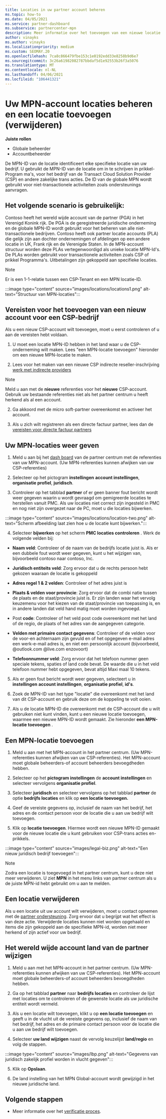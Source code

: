 ```yaml
---
title: Locaties in uw partner account beheren
ms.topic: how-to
ms.date: 04/05/2021
ms.service: partner-dashboard
ms.subservice: partnercenter-mpn
description: Meer informatie over het toevoegen van een nieuwe locatie en hoe de MPN-ID van de locatie wordt gebruikt in prikkel Programma's, CSP-bedrijven, abonnementen en andere trans acties.
author: vinayks
ms.author: vinayks
ms.localizationpriority: medium
ms.custom: SEOMAY.20
ms.openlocfilehash: 7ca8c866479fbe153c1e0192edd33e8258b9d6e7
ms.sourcegitcommit: 3c26a61982082787bbdaf5d1e92553b26f3a5076
ms.translationtype: MT
ms.contentlocale: nl-NL
ms.lasthandoff: 04/06/2021
ms.locfileid: "106441321"
---
```

# <a name="manage-your-mpn-account-locations-and-add-delete-a-location"></a>Uw MPN-account locaties beheren en een locatie toevoegen (verwijderen)


**Juiste rollen**

- Globale beheerder
- Accountbeheerder

De MPN-ID van de locatie identificeert elke specifieke locatie van uw bedrijf. U gebruikt de MPN-ID van de locatie om in te schrijven in prikkel-Program ma's, voor het bedrijf van de Transact Cloud Solution Provider (CSP) en andere zakelijke trans acties. De ID van de globale MPN wordt gebruikt voor niet-transactionele activiteiten zoals ondersteunings aanvragen.

## <a name="the-following-scenario-is-typical"></a>Het volgende scenario is gebruikelijk:

Contoso heeft het wereld wijde account van de partner (PGA) in het Verenigd Konink rijk. De PGA is de geregistreerde juridische onderneming en de globale MPN-ID wordt gebruikt voor het beheren van alle niet-transactionele bedrijven. Contoso heeft ook partner locatie accounts (PLA) die gelijk zijn aan dochter ondernemingen of afdelingen op een andere locatie in UK, Frank rijk en de Verenigde Staten. In de MPN-account structuur worden deze PLAs vertegenwoordigd als unieke locatie MPN-Id's. De PLAs worden gebruikt voor transactionele activiteiten zoals CSP of prikkel Programma's. Uitbetalingen zijn gekoppeld aan specifieke locaties. 

>[!NOTE]
>Er is een 1-1-relatie tussen een CSP-Tenant en een MPN locatie-ID.

:::image type="content" source="images/locations/locations1.png" alt-text="Structuur van MPN-locaties":::

## <a name="prerequisites-in-order-to-add-a-new-account-for-a-csp-business"></a>Vereisten voor het toevoegen van een nieuw account voor een CSP-bedrijf

Als u een nieuw CSP-account wilt toevoegen, moet u eerst controleren of u aan de vereisten hebt voldaan.

1. U moet een locatie MPN-ID hebben in het land waar u de CSP-onderneming wilt maken. Lees "een MPN-locatie toevoegen" hieronder om een nieuwe MPN-locatie te maken.
  
1. Lees voor het maken van een nieuwe CSP indirecte reseller-inschrijving [werk met indirecte providers](indirect-reseller-tasks-in-partner-center.md#get-started) 

>[!NOTE] 
 >Meld u aan met de **nieuwe** referenties voor het **nieuwe** CSP-account. Gebruik uw bestaande referenties niet als het partner centrum u heeft herkend als al een account.

2. Ga akkoord met de micro soft-partner overeenkomst en activeer het account.

1. Als u zich wilt registreren als een directe factuur partner, lees dan de [vereisten voor directe factuur partners](direct-partner-new-requirements.md)

## <a name="view-your-mpn-locations"></a>Uw MPN-locaties weer geven

1. Meld u aan bij het [dash board](https://partner.microsoft.com/dashboard/home) van de partner centrum met de referenties van uw MPN-account. (Uw MPN-referenties kunnen afwijken van uw CSP-referenties) 
 
1. Selecteer op het pictogram **instellingen** **account instellingen**, **organisatie profiel**, **juridisch**. 

1. Controleer op het tabblad **partner** of er geen banner fout bericht wordt weer gegeven waarin u wordt gevraagd om gemigreerde locaties te herstellen vanuit PMC.  Als uw locaties niet correct zijn ingesteld in PMC en nog niet zijn overgezet naar de PC, moet u die locaties bijwerken.

:::image type="content" source="images/locations/location-two.png" alt-text="Scherm afbeelding laat zien hoe u de locatie kunt bijwerken.":::
 
4.  Selecteer **bijwerken** op het scherm **PMC locaties controleren** .
Werk de volgende velden bij:

- **Naam veld**: Controleer of de naam van de bedrijfs locatie juist is. Als er een dubbele fout wordt weer gegeven, kunt u het wijzigen van, bijvoorbeeld contoso naar contoso, Inc.

- **Juridisch entiteits veld**: Zorg ervoor dat u de rechts persoon hebt gekozen waaraan de locatie is gekoppeld

- **Adres regel 1 & 2 velden**: Controleer of het adres juist is

- **Plaats & velden voor provincie**: Zorg ervoor dat de combi natie tussen de plaats en de staat/provincie juist is. Er zijn landen waar het vervolg keuzemenu voor het kiezen van de staat/provincie van toepassing is, en in andere landen dat veld hand matig moet worden ingevoegd.

- Post **code**: Controleer of het veld post code overeenkomt met het land of de regio, de plaats of het adres van de aangegeven categorie.

- **Velden met primaire contact gegevens**: Controleer of de velden voor de voor-en achternaam zijn gevuld en of het opgegeven e-mail adres een werk-e-mail adres is, en niet een persoonlijk account (bijvoorbeeld, @outlook.com @live.com enzovoort)

- **Telefoonnummer veld**: Zorg ervoor dat het telefoon nummer geen speciale tekens, spaties of land code bevat. De waarde die u in het veld telefoon nummer hebt opgegeven, bevat altijd Maxi maal 10 tekens.

5. Als er geen fout bericht wordt weer gegeven, selecteert u in  **instellingen**  **account instellingen**, **organisatie profiel**, **id's**.

6. Zoek de MPN-ID van het type "locatie" die overeenkomt met het land van dit CSP-account en gebruik deze om de koppeling te volt ooien.

7. Als u de locatie MPN-ID die overeenkomt met de CSP-account die u wilt gebruiken niet kunt vinden, kunt u een nieuwe locatie toevoegen, waarmee een nieuwe MPN-ID wordt gemaakt. Zie hieronder **een MPN-locatie toevoegen** .

## <a name="add-an-mpn-location"></a>Een MPN-locatie toevoegen

1. Meld u aan met het MPN-account in het partner centrum. (Uw MPN-referenties kunnen afwijken van uw CSP-referenties). Het MPN-account moet globale beheerders-of account beheerders bevoegdheden hebben. 

1. Selecteer op het **pictogram instellingen** de **account instellingen** en selecteer vervolgens **organisatie profiel**.

2. Selecteer **juridisch** en selecteer vervolgens op het tabblad **partner** de optie **bedrijfs locaties** en klik op **een locatie toevoegen.**

3. Geef de vereiste gegevens op, inclusief de naam van het bedrijf, het adres en de contact persoon voor de locatie die u aan uw bedrijf wilt toevoegen.
 
1. Klik op **locatie toevoegen**. Hiermee wordt een nieuwe MPN-ID gemaakt voor de nieuwe locatie die u kunt gebruiken voor CSP-trans acties en-prikkels.

:::image type="content" source="images/legal-biz.png" alt-text="Een nieuw juridisch bedrijf toevoegen":::

> [!NOTE]
> Zodra een locatie is toegevoegd in het partner centrum, kunt u deze niet meer verwijderen. U ziet **MPN** in het menu links van partner centrum als u de juiste MPN-id hebt gebruikt om u aan te melden.


## <a name="delete-a-location"></a>Een locatie verwijderen

Als u een locatie uit uw account wilt verwijderen, moet u contact opnemen met de [partner ondersteuning](https://partner.microsoft.com/dashboard/support/servicerequests/create?stage=2&topicid=1af7f3a0-1757-3543-4b6a-c945c3ad187b). Zorg ervoor dat u begrijpt wat het effect is van deze actie. Verwijderde locaties kunnen niet worden opgehaald en items die zijn gekoppeld aan de specifieke MPN-id, worden niet meer herkend of zijn actief voor uw bedrijf.

## <a name="change-country-of-partner-global-account"></a>Het wereld wijde account land van de partner wijzigen 

1. Meld u aan met het MPN-account in het partner centrum. (Uw MPN-referenties kunnen afwijken van uw CSP-referenties). Het MPN-account moet globale beheerders-of account beheerders bevoegdheden hebben. 

2. Ga op het tabblad **partner** naar **bedrijfs locaties** en controleer de lijst met locaties om te controleren of de gewenste locatie als uw juridische entiteit wordt vermeld. 
 
1. Als u een locatie wilt toevoegen, klikt u op **een locatie toevoegen** en geeft u in de vlucht uit de vereiste gegevens op, inclusief de naam van het bedrijf, het adres en de primaire contact persoon voor de locatie die u aan uw bedrijf wilt toevoegen. 
 
1. Selecteer **uw land wijzigen** naast de vervolg keuzelijst **land/regio** en volg de stappen. 

:::image type="content" source="images/lbp.png" alt-text="Gegevens van juridisch zakelijk profiel worden in vlucht gegeven":::

5. Klik op **Opslaan**.

6. De land instelling van het MPN Global-account wordt gewijzigd in het nieuwe juridische land.
  
## <a name="next-steps"></a>Volgende stappen

- Meer informatie over het [verificatie proces](verification-responses.md).
